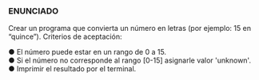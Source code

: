### ENUNCIADO

Crear un programa que convierta un número en letras (por ejemplo: 15 en “quince”).
Criterios de aceptación:

● El número puede estar en un rango de 0 a 15.\
● Si el número no corresponde al rango [0-15] asignarle
valor 'unknown'.\
● Imprimir el resultado por el terminal.
